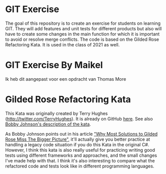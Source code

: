 # GIT Exercise
The goal of this repository is to create an exercise for students on learning GIT. They will add features and unit tests
for different products but also will have to create some changes in the main function for which it is important to avoid or resolve merge conflicts.
The code is based on the Gilded Rose Refactoring Kata. It is used in the class of 2021 as well.
# GIT Exercise By Maikel
Ik heb dit aangepast voor een opdracht van Thomas More

# Gilded Rose Refactoring Kata

This Kata was originally created by Terry Hughes (http://twitter.com/TerryHughes). It is already on GitHub [here](https://github.com/NotMyself/GildedRose). See also [Bobby Johnson's description of the kata](http://iamnotmyself.com/2011/02/13/refactor-this-the-gilded-rose-kata/).

As Bobby Johnson points out in his article ["Why Most Solutions to Gilded Rose Miss The Bigger Picture"](http://iamnotmyself.com/2012/12/07/why-most-solutions-to-gilded-rose-miss-the-bigger-picture), it'll actually give you
better practice at handling a legacy code situation if you do this Kata in the original C#. However, I think this kata
is also really useful for practicing writing good tests using different frameworks and approaches, and the small changes I've made help with that. I think it's also interesting to compare what the refactored code and tests look like in different programming languages.